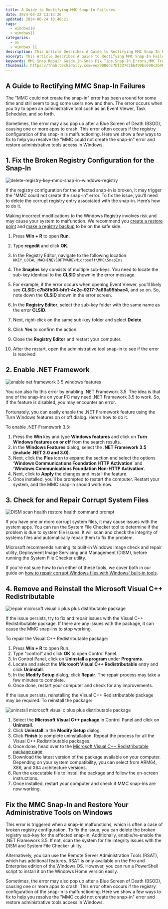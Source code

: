 ```yaml
---
title: A Guide to Rectifying MMC Snap-In Failures
date: 2024-06-22 13:13:26
updated: 2024-06-24 10:48:21
tags:
  - windows10
  - windows11
categories:
  - os
  - windows 11
description: This Article Describes A Guide to Rectifying MMC Snap-In Failures
excerpt: This Article Describes A Guide to Rectifying MMC Snap-In Failures
keywords: MMC Snap Repair Guide,In-Snap Fix Tips,Snap-In Errors,MMC Troubleshooting,Rectify Snap Failures,MMC Fault Resolution,Correcting Snap-In Issues
thumbnail: https://thmb.techidaily.com/eea9086dc7bf337d2bb499bc698c2b462f09146348f5ebcda0ff8ce585d15359.jpg
---
```


## A Guide to Rectifying MMC Snap-In Failures

 The "MMC could not create the snap-in" error has been around for some time and still seem to bug some users now and then. The error occurs when you try to open an administrative tool such as an Event Viewer, Task Scheduler, and so forth.

 Sometimes, the error may also pop up after a Blue Screen of Death (BSOD), causing one or more apps to crash. This error often occurs if the registry configuration of the snap-in is malfunctioning. Here we show a few ways to fix to help you resolve the "MMC could not create the snap-in" error and restore administrative tools access in Windows.

## 1\. Fix the Broken Registry Configuration for the Snap-In

![delete-registry-key-mmc-snap-in-windows-registry](https://static1.makeuseofimages.com/wordpress/wp-content/uploads/2023/07/delete-registry-key-mmc-snap-in-windows-registry.jpg)

 If the registry configuration for the affected snap-in is broken, it may trigger the "MMC could not create the snap-in" error. To fix the issue, you’ll need to delete the corrupt registry entry associated with the snap-in. Here’s how to do it.

 Making incorrect modifications to the Windows Registry involves risk and may cause your system to malfunction. We recommend you [create a restore point](https://www.makeuseof.com/windows-11-create-restore-point/) and [make a registry backup](https://www.makeuseof.com/tag/backup-restore-windows-registry/) to be on the safe side.

1. Press **Win + R** to open **Run**.
2. Type **regedit** and click **OK**.
3. In the Registry Editor, navigate to the following location:  
`HKEY_LOCAL_MACHINE\SOFTWARE\Microsoft\MMC\SnapIns`
4. The **SnapIns** key consists of multiple sub-keys. You need to locate the sub-key identical to the **CLSID** shown in the error message.
5. For example, if the error occurs when opening Event Viewer, you’ll likely see **CLSID: c7b8fb06-bfe1-4c2e-9217-7a69a95bbac4**, and so on. So, note down the **CLSID** shown in the error screen.

1. In the **Registry Editor**, select the sub-key folder with the same name as the error **CLSID**.
2. Next, right-click on the same sub-key folder and select **Delete**.
3. Click **Yes** to confirm the action.
4. Close the **Registry Editor** and restart your computer.
5. After the restart, open the administrative tool snap-in to see if the error is resolved.

## 2\. Enable .NET Framework

![enable net framework 3 5 windows features](https://static1.makeuseofimages.com/wordpress/wp-content/uploads/2023/07/enable-net-framework-3-5-windows-features.jpg)

 You can also fix this error by enabling .NET Framework 3.5\. The idea is that one of the snap-ins on your PC may need .NET Framework 3.5 to work. So, if the feature is disabled, you may encounter an error.

 Fortunately, you can easily enable the .NET Framework feature using the Turn Windows features on or off dialog. Here’s how to do it.

 To enable .NET Framework 3.5:

1. Press the **Win** key and type **Windows features** and click on **Turn Windows features on or off** from the search results.
2. In the **Windows Features** dialog, select the **.NET Framework 3.5 (include .NET 2.0 and 3.0)**.
3. Next, click the **Plus** icon to expand the section and select the options ‘**Windows Communications Foundation HTTP Activation**’ and **‘Windows Communications Foundation Non-HTTP Activation**’.
4. Next, click to **Apply** the changes and install the feature.
5. Once installed, you’ll be prompted to restart the computer. Restart your system, and the MMC snap-in should work now.

## 3\. Check for and Repair Corrupt System Files

![DISM scan health restore health command prompt](https://static1.makeuseofimages.com/wordpress/wp-content/uploads/2023/02/dism-scan-health-restore-health-command-prompt.jpg)

 If you have one or more corrupt system files, it may cause issues with the system apps. You can run the System File Checker tool to determine if the problem is due to system file issues. It will scan and check the integrity of systems files and automatically repair them to fix the problem.

 Microsoft recommends running its built-in Windows image check and repair utility, Deployment Image Servicing and Management (DISM), before running the System File Checker utility.

 If you're not sure how to run either of these tools, we cover both in our guide on [how to repair corrupt Windows files with Windows' built-in tools](https://www.makeuseof.com/windows-built-in-repair-tools/).

## 4\. Remove and Reinstall the Microsoft Visual C++ Redistributable

![repair microsoft visual c plus plus distributable package](https://static1.makeuseofimages.com/wordpress/wp-content/uploads/2023/07/repair-microsoft-visual-c-plus-plus-distributable-package.jpg)

 If the issue persists, try to fix and repair issues with the Visual C++ Redistributable package. If there are any issues with the package, it can cause the MMC snap-ins to stop working.

 To repair the Visual C++ Redistributable package:

1. Press **Win + R** to open Run.
2. Type "control" and click **OK** to open Control Panel.
3. In Control Panel, click on **Uninstall a program** under **Programs**.
4. Locate and select the **Microsoft Visual C++ Redistributable** entry and click **Uninstall**.
5. In the **Modify Setup** dialog, click **Repair**. The repair process may take a few minutes to complete.
6. Once done, restart your computer and check for any improvements.

 If the issue persists, reinstalling the Visual C++ Redistributable package may be required. To reinstall the package:

![uninstall microsoft visual c plus plus distributable package](https://static1.makeuseofimages.com/wordpress/wp-content/uploads/2023/07/uninstall-microsoft-visual-c-plus-plus-distributable-package.jpg)

1. Select the **Microsoft Visual C++ package** in Control Panel and click on **Uninstall**.
2. Click **Uninstall** in the **Modify Setup** dialog.
3. Click **Finish** to complete uninstallation. Repeat the process for all the Visual C++ Redistributable packages.
4. Once done, head over to the [Microsoft Visual C++ Redistributable package page](https://learn.microsoft.com/en-us/cpp/windows/latest-supported-vc-redist?view=msvc-170).
5. Download the latest version of the package available on your computer. Depending on your system compatibility, you can select from ARM64, X86, and X64 architecture versions.
6. Run the executable file to install the package and follow the on-screen instructions.
7. Once installed, restart your computer and check if MMC snap-ins are now working.

## Fix the MMC Snap-In and Restore Your Administrative Tools on Windows

 This error is triggered when a snap-in malfunctions, which is often a case of broken registry configuration. To fix the issue, you can delete the broken registry sub-key for the affected snap-in. Additionally, enable/re-enable the .NET Framework 3.5\. If not, scan the system for file integrity issues with the DISM and System File Checker utility.

 Alternatively, you can use the Remote Server Administration Tools (RSAT), which has additional features. RSAT is only available on the Pro and Enterprise edition of the Windows OS. However, you can run a PowerShell script to install it on the Windows Home version easily.

 Sometimes, the error may also pop up after a Blue Screen of Death (BSOD), causing one or more apps to crash. This error often occurs if the registry configuration of the snap-in is malfunctioning. Here we show a few ways to fix to help you resolve the "MMC could not create the snap-in" error and restore administrative tools access in Windows.

